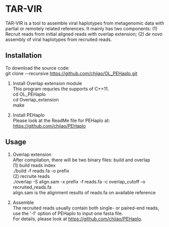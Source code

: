 # TAR-VIR
TAR-VIR is a tool to assemble viral haplotypes from metagenomic data with partial or remotely related references. It mainly has two components: (1) Recruit reads from initial aligned reads with overlap extension; (2) *de novo* assembly of viral haplotypes from recruited reads.   

## Installation
To download the source code:   
git clone --recursive  https://github.com/chjiao/OL_PEHaplo.git   

1. Install Overlap extension module   
This program requries the supports of C++11.   
cd OL_PEHaplo   
cd Overlap_extension   
make    

2. Install PEHaplo   
Please look at the ReadMe file for PEHaplo at:   
https://github.com/chjiao/PEHaplo   

## Usage   
1. Overlap extension   
After compilation, there will be two binary files: build and overlap   
(1) build reads index    
./build -f reads.fa -o prefix   
(2) recruite reads   
./overlap -S align.sam -x prefix -f reads.fa -c overlap_cutoff -o recruited_reads.fa   
align.sam is the alignment results of reads.fa on available reference   

2. Assemble   
The recruited reads usually contain both single- or paired-end reads, use the '-f' option of PEHaplo to input one fasta file.    
For details, please look at https://github.com/chjiao/PEHaplo.
